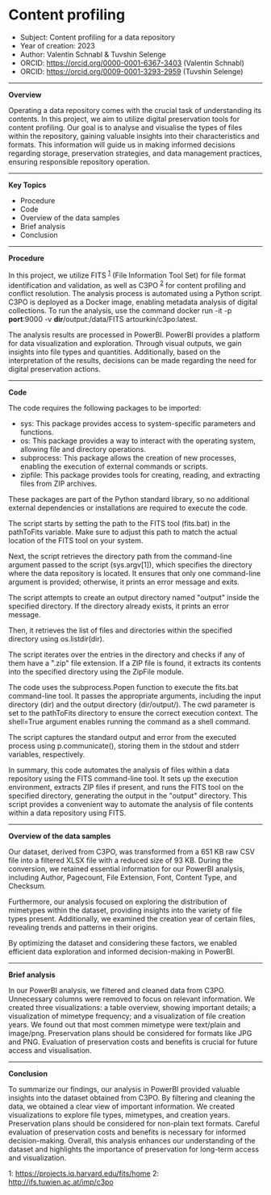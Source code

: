 # Content profiling

+ Subject: Content profiling for a data repository
+ Year of creation: 2023
+ Author: Valentin Schnabl & Tuvshin Selenge
+ ORCID: https://orcid.org/0000-0001-6367-3403 (Valentin Schnabl)
+ ORCID: https://orcid.org/0009-0001-3293-2959 (Tuvshin Selenge)

---
**Overview**

Operating a data repository comes with the crucial task of understanding its contents. In this project, we aim to utilize digital preservation tools for content profiling. 
Our goal is to analyse and visualise the types of files within the repository, gaining valuable insights into their characteristics and formats. This information will guide us in making informed decisions regarding storage, preservation strategies, and data management practices, ensuring responsible repository operation.

---

**Key Topics**

- Procedure
- Code
- Overview of the data samples
- Brief analysis
- Conclusion
--- 

**Procedure**

In this project, we utilize FITS <sup>[1](#fits)</sup> (File Information Tool Set) for file format identification and validation, as well as C3PO <sup>[2](#c3po)</sup> for content profiling and conflict resolution. The analysis process is automated using a Python script. C3PO is deployed as a Docker image, enabling metadata analysis of digital collections. To run the analysis, use the command docker run -it -p **port**:9000 -v **dir**/output:/data/FITS artourkin/c3po:latest.

The analysis results are processed in PowerBI. PowerBI provides a platform for data visualization and exploration. Through visual outputs, we gain insights into file types and quantities. Additionally, based on the interpretation of the results, decisions can be made regarding the need for digital preservation actions.

---

**Code**

The code requires the following packages to be imported:

- sys: This package provides access to system-specific parameters and functions.
- os: This package provides a way to interact with the operating system, allowing file and directory operations.
- subprocess: This package allows the creation of new processes, enabling the execution of external commands or scripts.
- zipfile: This package provides tools for creating, reading, and extracting files from ZIP archives.

These packages are part of the Python standard library, so no additional external dependencies or installations are required to execute the code.

The script starts by setting the path to the FITS tool (fits.bat) in the pathToFits variable. Make sure to adjust this path to match the actual location of the FITS tool on your system.

Next, the script retrieves the directory path from the command-line argument passed to the script (sys.argv[1]), which specifies the directory where the data repository is located. It ensures that only one command-line argument is provided; otherwise, it prints an error message and exits.

The script attempts to create an output directory named "output" inside the specified directory. If the directory already exists, it prints an error message.

Then, it retrieves the list of files and directories within the specified directory using os.listdir(dir).

The script iterates over the entries in the directory and checks if any of them have a ".zip" file extension. If a ZIP file is found, it extracts its contents into the specified directory using the ZipFile module.

The code uses the subprocess.Popen function to execute the fits.bat command-line tool. It passes the appropriate arguments, including the input directory (dir) and the output directory (dir/output/). The cwd parameter is set to the pathToFits directory to ensure the correct execution context. The shell=True argument enables running the command as a shell command.

The script captures the standard output and error from the executed process using p.communicate(), storing them in the stdout and stderr variables, respectively.

In summary, this code automates the analysis of files within a data repository using the FITS command-line tool. It sets up the execution environment, extracts ZIP files if present, and runs the FITS tool on the specified directory, generating the output in the "output" directory. This script provides a convenient way to automate the analysis of file contents within a data repository using FITS.

---
**Overview of the data samples**

Our dataset, derived from C3PO, was transformed from a 651 KB raw CSV file into a filtered XLSX file with a reduced size of 93 KB. During the conversion, we retained essential information for our PowerBI analysis, including Author, Pagecount, File Extension, Font, Content Type, and Checksum.

Furthermore, our analysis focused on exploring the distribution of mimetypes within the dataset, providing insights into the variety of file types present. Additionally, we examined the creation year of certain files, revealing trends and patterns in their origins.

By optimizing the dataset and considering these factors, we enabled efficient data exploration and informed decision-making in PowerBI.

---
**Brief analysis**

In our PowerBI analysis, we filtered and cleaned data from C3PO. Unnecessary columns were removed to focus on relevant information. We created three visualizations: a table overview, showing important details; a visualization of mimetype frequency; and a visualization of file creation years. We found out that most commen mimetype were text/plain and image/png. Preservation plans should be considered for formats like JPG and PNG. Evaluation of preservation costs and benefits is crucial for future access and visualisation.

---

**Conclusion**

To summarize our findings, our analysis in PowerBI provided valuable insights into the dataset obtained from C3PO. By filtering and cleaning the data, we obtained a clear view of important information. We created visualizations to explore file types, mimetypes, and creation years. Preservation plans should be considered for non-plain text formats. Careful evaluation of preservation costs and benefits is necessary for informed decision-making. Overall, this analysis enhances our understanding of the dataset and highlights the importance of preservation for long-term access and visualization.

<a name="fits">1</a>: https://projects.iq.harvard.edu/fits/home
<a name="c3po">2</a>: http://ifs.tuwien.ac.at/imp/c3po
